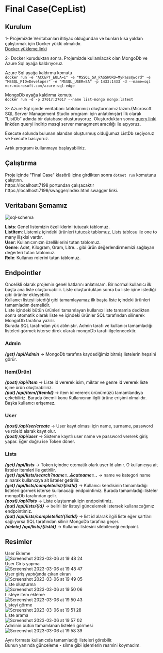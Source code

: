 # Final Case(CepList)

## Kurulum

1- Projemizde Veritabanları ihtiyac olduğundan ve bunları kısa yoldan çalıştırmak için Docker yüklü olmalıdır.<br/>
[Docker yükleme linki](https://www.docker.com/)

2- Docker kuruduktan sonra. Projemizde kullanılacak olan MongoDb ve Azure Sql ayağa kaldırıyoruz.

Azure Sql ayağa kaldırma komutu <br/>
`docker run -e "ACCEPT_EULA=1" -e "MSSQL_SA_PASSWORD=MyPass@word" -e "MSSQL_PID=Developer" -e "MSSQL_USER=SA" -p 1433:1433 -d --name=sql mcr.microsoft.com/azure-sql-edge`

MongoDb ayağa kaldırma komutu<br/>
`docker run -d -p 27017:27017 --name list-mongo mongo:latest`

3- Azure Sql içinde veritabanı tablolarımızı oluşturmamız lazım.(Microsoft SQL Server Management Studio programı için anlatılmıştır) İlk olarak "ListDb" adında bir database oluşturuyoruz. Oluşturduktan sonra [query linki](https://github.com/Halilozler/.Net-Practicum-Final-Case/blob/master/script.sql) linkden queryi indirip mssql server managment aracılığı ile açıyoruz.

Execute solunda bulunan alandan oluşturmuş olduğumuz ListDb seçiyoruz ve Execute basıyoruz.

Artık programı kullanmaya başlayabiliriz.

## Çalıştırma

Proje içinde "Final Case" klasörü içine girdikten sonra `dotnet run` komutunu çalıştırın. <br/>
https://localhost:7198 portundan çalışacaktır <br/>
https://localhost:7198/swagger/index.html swagger linki.

## Veritabanı Şemamız
![sql-schema](https://user-images.githubusercontent.com/45699509/223167157-fb72c2ee-95dc-4a0a-a997-161a7005b107.png)

**Lists**: Genel listemizin özelliklerini tutucak tablomuz.<br/>
**ListItem**: Listemiz içindeki ürünleri tutucak tablomuz. Lists tablosu ile one to many ilişkisi vardır.<br/>
**User**: Kullanıcımızın özelliklerini tutan tablomuz.<br/>
**Genre**: Adet, Kilogram, Gram, Litre... gibi ürün değerlendirmemizi sağlayan değerleri tutan tablomuz.<br/>
**Role**: Kullanıcı rolerini tutan tablomuz.


## Endpointler
Öncelikli olarak projemin genel hatlarını anlatırsam. Bir normal kullanıcı ilk başta ana liste oluşturuabilir. Liste oluşturduktan sonra bu liste içine istediği gibi ürünler ekleyebilir. <br/>
Kullanıcı listeyi istediği gibi tamamlayamaz ilk başta liste içindeki ürünleri tamamladım demelidir. <br/>
Liste içindeki bütün ürünleri tamamlayan kullanıcı liste tamamla dedikten sonra otomatik olarak liste ve içindeki ürünler SQL tarafından silinerek MongoDb tarafına yazılır. <br/>
Burada SQL tarafından yük atılmıştır. Admin tarafı ve kullanıcı tamamladığı listeleri görmek isterse direk olarak mongoDb tarafı ilgelenecektir.

### Admin
***(get) /api/Admin*** -> MongoDb tarafına kaydediğimiz bitmiş listelerin hepsini görür.<br/>

### Item(Ürün)
***(post) /api/Item*** -> Liste id vererek isim, miktar ve genre id vererek liste içine ürün oluştırabiliriz.<br/>
***(put) /api/item/{itemId}*** -> item id vererek ürünümüzü tamamlandıya çekebiliriz. Burada önemli konu Kullanıcının ilgili ürüne erişimi olmalıdır. Başka kullanıcı erişemez.<br/>

### User<br/>
***(post) /api/ser/create*** -> User kayıt olması için name, surname, password ve roleId alarak kayıt olur.<br/>
***(post) /api/user*** -> Sisteme kayıtlı user name ve password vererek giriş yapar. Eğer doğru ise Token döner.<br/>

### Lists<br/>
***(get) /api/lists*** -> Token içindne otomatik olark user Id alınır. O kullanıcıya ait listeler itemleri ile getirilir. <br/>
***(get) /api/lists/search?name=..&catname=..*** -> name ve kategori name alınarak kullanıcıya ait listeler getirilir. <br/>
***(get) /api/lists/completelist/{listId}*** -> Kullanıcı kendisinin tamamladığı listeleri görmek isterse kullanacağı endpointimiz. Burada tamamladığı listeler mongoDb tarafından gelir.<br/>
***(post) /api/lists*** -> Liste oluşturmak için endpointimiz.<br/>
***(put) /api/lists/{id}*** -> belirli bir listeyi güncelemek istersek kullanacağımız endpointimiz.<br/>
***(put) /api/lists/completelist/{listId}*** -> list id alarak ilgili liste eğer şartları sağlıyorsa SQL tarafından silinir MongoDb tarafına geçer.<br/>
***(delete) /api/lists/{listId}*** -> Kullanıcı listesini silebileceği endpoint.<br/>

## Resimler
User Ekleme<br/>
![Screenshot 2023-03-06 at 19 48 24](https://user-images.githubusercontent.com/45699509/223177040-1db4597d-68b5-4885-9415-c85f37d2ead1.png)<br/>
User Giriş yapma<br/>
![Screenshot 2023-03-06 at 19 48 47](https://user-images.githubusercontent.com/45699509/223177066-b8f8e7e3-61f3-453c-83f4-ef3457e4be36.png)<br/>
User giriş yaptığında çıkan ekran<br/>
![Screenshot 2023-03-06 at 19 49 05](https://user-images.githubusercontent.com/45699509/223177082-035093a4-620c-4ee5-8686-b44b698055d7.png)<br/>
Liste oluşturma<br/>
![Screenshot 2023-03-06 at 19 50 06](https://user-images.githubusercontent.com/45699509/223177111-c7d83cd2-57b8-4357-9b8e-68f02ccad16d.png)<br/>
Listeye item ekleme<br/>
![Screenshot 2023-03-06 at 19 50 43](https://user-images.githubusercontent.com/45699509/223177133-2e9080b7-c802-4b7b-98d3-e0f37c638744.png)<br/>
Listeyi görme<br/>
![Screenshot 2023-03-06 at 19 51 28](https://user-images.githubusercontent.com/45699509/223177144-c4cf01e6-e22b-4a93-a951-a60bfa3fe573.png)<br/>
Liste arama <br/>
![Screenshot 2023-03-06 at 19 57 02](https://user-images.githubusercontent.com/45699509/223178457-f584fe2d-b304-485d-b208-db7248bb56b3.png)<br/>
Adminin bütün tamamlanan listeleri görmesi <br/>
![Screenshot 2023-03-06 at 19 58 39](https://user-images.githubusercontent.com/45699509/223178868-13e175f9-871c-4f82-8655-205c8e955749.png)<br/>

Aynı formata kullanıcıda tamamladığı listeleri görebilir. <br/>
Bunun yanında günceleme - silme gibi işlemlerin resmini koymadım.

